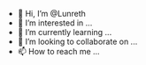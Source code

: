 - 👋 Hi, I’m @Lunreth
- 👀 I’m interested in ...
- 🌱 I’m currently learning ...
- 💞️ I’m looking to collaborate on ...
- 📫 How to reach me ...

<!---
Lunreth/Lunreth is a ✨ special ✨ repository because its `README.md` (this file) appears on your GitHub profile.
You can click the Preview link to take a look at your changes.
--->
